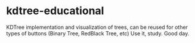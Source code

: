# kdtree-educational

KDTree implementation and visualization of trees, can be reused for other types of buttons (Binary Tree, RedBlack Tree, etc)
Use it, study. Good day.
